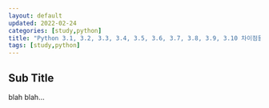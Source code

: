 ```yaml
---
layout: default
updated: 2022-02-24
categories: [study,python]
title: "Python 3.1, 3.2, 3.3, 3.4, 3.5, 3.6, 3.7, 3.8, 3.9, 3.10 차이점들. study, python"
tags: [study,python]
---
```


## Sub Title

blah blah...